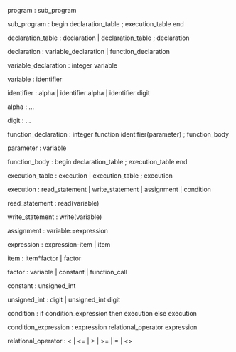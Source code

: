 program : sub_program

sub_program : begin declaration_table ; execution_table end

declaration_table : declaration
                | declaration_table ; declaration

declaration : variable_declaration
            | function_declaration

variable_declaration : integer variable

variable : identifier

identifier : alpha
            | identifier alpha
            | identifier digit
        
alpha : ...

digit : ...

function_declaration : integer function identifier(parameter) ; function_body

parameter : variable

function_body : begin declaration_table ; execution_table end

execution_table : execution
                | execution_table ; execution

execution : read_statement
            | write_statement
            | assignment
            | condition

read_statement : read(variable)

write_statement : write(variable)

assignment : variable:=expression

expression : expression-item
            | item

item : item*factor
        | factor

factor : variable
        | constant
        | function_call

constant : unsigned_int

unsigned_int : digit
                | unsigned_int digit

condition : if condition_expression then execution else execution

condition_expression : expression relational_operator expression

relational_operator : <
                    | <=
                    | >
                    | >=
                    | =
                    | <>